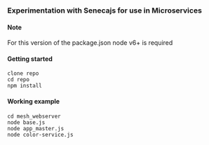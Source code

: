 ### Experimentation with Senecajs for use in Microservices ###

#### Note
For this version of the package.json node v6+ is required  

#### Getting started
```
clone repo  
cd repo  
npm install  
```
#### Working example  ####
```
cd mesh_webserver  
node base.js  
node app_master.js  
node color-service.js  
```
